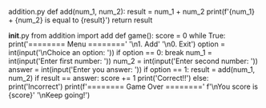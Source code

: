 addition.py
def add(num_1, num_2):
 result = num_1 + num_2
 print(f'{num_1} + {num_2} is equal to {result}')
 return result



__init__.py
from addition import add
def game():
score = 0
while True:
       print('======== Menu ========'
             '\n1. Add'
             '\n0. Exit')
         option = int(input('\nChoice an option: '))
         if option == 0:
            break
         num_1 = int(input('Enter first number: '))
         num_2 = int(input('Enter second number: '))
         answer = int(input('Enter you answer: '))
    if option == 1:
            result = add(num_1, num_2)
            if result == answer:
                score += 1
                print('Correct!!')
            else:
                print('Incorrect')
print(f'======== Game Over ========'
f'\nYou score is {score}'
'\nKeep going!')
